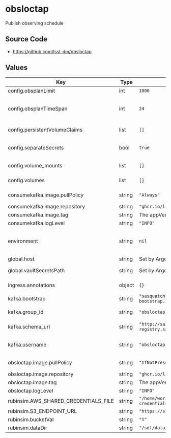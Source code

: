 # obsloctap

Publish observing schedule

## Source Code

* <https://github.com/lsst-dm/obsloctap>

## Values

| Key | Type | Default | Description |
|-----|------|---------|-------------|
| config.obsplanLimit | int | `1000` | limit for obsplan query |
| config.obsplanTimeSpan | int | `24` | time span, if a time is provided in the query how man hours to look back |
| config.persistentVolumeClaims | list | `[]` | PersistentVolumeClaims to create. |
| config.separateSecrets | bool | `true` | Whether to use the new secrets management scheme |
| config.volume_mounts | list | `[]` | Mount points for additional volumes |
| config.volumes | list | `[]` | Additional volumes to attach |
| consumekafka.image.pullPolicy | string | `"Always"` | Pull policy for the obsloctap image |
| consumekafka.image.repository | string | `"ghcr.io/lsst-dm/consumekafka"` | obsloctap image to use |
| consumekafka.image.tag | string | The appVersion of the chart | Tag of image to use |
| consumekafka.logLevel | string | `"INFO"` |  |
| environment | string | `nil` | Environment variables (e.g. butler configuration/auth parms) for panel |
| global.host | string | Set by Argo CD | Host name for ingress |
| global.vaultSecretsPath | string | Set by Argo CD | Base path for Vault secrets |
| ingress.annotations | object | `{}` | Additional annotations to add to the ingress |
| kafka.bootstrap | string | `"sasquatch-kafka-bootstrap.sasquatch:9092"` | Kafka bootstrap server |
| kafka.group_id | string | `"obsloctap-consumer"` | Name of Kafka consumer group |
| kafka.schema_url | string | `"http://sasquatch-schema-registry.sasquatch:8081"` | Kafka Avro schema server URL |
| kafka.username | string | `"obsloctap"` | Username for SASL_PLAIN authentication |
| obsloctap.image.pullPolicy | string | `"IfNotPresent"` | Pull policy for the obsloctap image |
| obsloctap.image.repository | string | `"ghcr.io/lsst-dm/obsloctap"` | obsloctap image to use |
| obsloctap.image.tag | string | The appVersion of the chart | Tag of image to use |
| obsloctap.logLevel | string | `"INFO"` |  |
| rubinsim.AWS_SHARED_CREDENTIALS_FILE | string | `"/home/worker/.lsst/aws-credentials.ini"` |  |
| rubinsim.S3_ENDPOINT_URL | string | `"https://s3dfrgw.slac.stanford.edu"` |  |
| rubinsim.bucketVal | string | `"1"` |  |
| rubinsim.dataDir | string | `"/sdf/data/rubin/shared/rubin_sim_data"` |  |
